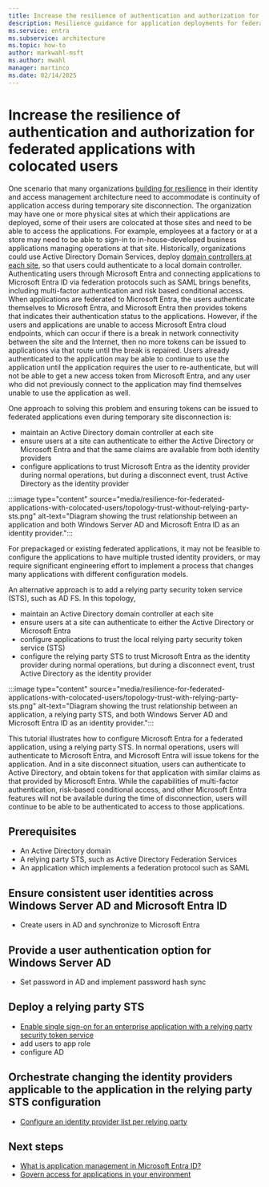 ```yaml
---
title: Increase the resilience of authentication and authorization for federated applications with colocated users
description: Resilience guidance for application deployments for federated applications with orchestration of a relying party security token service
ms.service: entra
ms.subservice: architecture
ms.topic: how-to
author: markwahl-msft
ms.author: mwahl
manager: martinco
ms.date: 02/14/2025
---
```


# Increase the resilience of authentication and authorization for federated applications with colocated users

One scenario that many organizations [building for resilience](resilience-overview.md) in their identity and access management architecture need to accommodate is continuity of application access during temporary site disconnection. The organization may have one or more physical sites at which their applications are deployed, some of their users are colocated at those sites and need to be able to access the applications. For example, employees at a factory or at a store may need to be able to sign-in to in-house-developed business applications managing operations at that site. Historically, organizations could use Active Directory Domain Services, deploy [domain controllers at each site](/windows-server/identity/ad-ds/plan/planning-domain-controller-placement), so that users could authenticate to a local domain controller. Authenticating users through Microsoft Entra and connecting applications to Microsoft Entra ID via federation protocols such as SAML brings benefits, including multi-factor authentication and risk based conditional access. When applications are federated to Microsoft Entra, the users authenticate themselves to Microsoft Entra, and Microsoft Entra then provides tokens that indicates their authentication status to the applications. However, if the users and applications are unable to access Microsoft Entra cloud endpoints, which can occur if there is a break in network connectivity between the site and the Internet, then no more tokens can be issued to applications via that route until the break is repaired. Users already authenticated to the application may be able to continue to use the application until the application requires the user to re-authenticate, but will not be able to get a new access token from Microsoft Entra, and any user who did not previously connect to the application may find themselves unable to use the application as well.

One approach to solving this problem and ensuring tokens can be issued to federated applications even during temporary site disconnection is:

* maintain an Active Directory domain controller at each site
* ensure users at a site can authenticate to either the Active Directory or Microsoft Entra and that the same claims are available from both identity providers
* configure applications to trust Microsoft Entra as the identity provider during normal operations, but during a disconnect event, trust Active Directory as the identity provider

:::image type="content" source="media/resilience-for-federated-applications-with-colocated-users/topology-trust-without-relying-party-sts.png" alt-text="Diagram showing the trust relationship between an application and both Windows Server AD and Microsoft Entra ID as an identity provider.":::

For prepackaged or existing federated applications, it may not be feasible to configure the applications to have multiple trusted identity providers, or may require significant engineering effort to implement a process that changes many applications with different configuration models.

An alternative approach is to add a relying party security token service (STS), such as AD FS. In this topology,
* maintain an Active Directory domain controller at each site
* ensure users at a site can authenticate to either the Active Directory or Microsoft Entra
* configure applications to trust the local relying party security token service (STS)
* configure the relying party STS to trust Microsoft Entra as the identity provider during normal operations, but during a disconnect event, trust Active Directory as the identity provider

:::image type="content" source="media/resilience-for-federated-applications-with-colocated-users/topology-trust-with-relying-party-sts.png" alt-text="Diagram showing the trust relationship between an application, a relying party STS, and both Windows Server AD and Microsoft Entra ID as an identity provider.":::

This tutorial illustrates how to configure Microsoft Entra for a federated application, using a relying party STS. In normal operations, users will authenticate to Microsoft Entra, and Microsoft Entra will issue tokens for the application. And in a site disconnect situation, users can authenticate to Active Directory, and obtain tokens for that application with similar claims as that provided by Microsoft Entra. While the capabilities of multi-factor authentication, risk-based conditional access, and other Microsoft Entra features will not be available during the time of disconnection, users will continue to be able to be authenticated to access to those applications.

## Prerequisites

- An Active Directory domain
- A relying party STS, such as Active Directory Federation Services
- An application which implements a federation protocol such as SAML

## Ensure consistent user identities across Windows Server AD and Microsoft Entra ID

* Create users in AD and synchronize to Microsoft Entra

## Provide a user authentication option for Windows Server AD

* Set password in AD and implement password hash sync


## Deploy a relying party STS

* [Enable single sign-on for an enterprise application with a relying party security token service](~/identity/enterprise-apps/add-application-portal-setup-sso-rpsts.md)
* add users to app role
* configure AD

## Orchestrate changing the identity providers applicable to the application in the relying party STS configuration

* [Configure an identity provider list per relying party](/windows-server/identity/ad-fs/operations/home-realm-discovery-customization#configure-an-identity-provider-list-per-relying-party)

## Next steps

* [What is application management in Microsoft Entra ID?](~/identity/enterprise-apps/what-is-application-management.md)
* [Govern access for applications in your environment](~/id-governance/identity-governance-applications-prepare.md)
